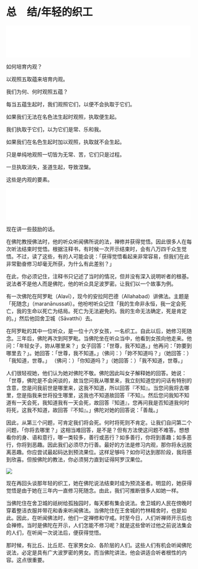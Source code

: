 # 总　结/年轻的织工

<iframe frameborder="0" marginwidth="0" marginheight="0" width=500 height=86 src="./mp3/18-0.mp3"></iframe>

如何培育内观？

以观照五取蕴来培育内观。

我们为何、何时观照五蕴？

每当五蕴生起时，我们观照它们，以便不会执取于它们。

如果我们无法在名色法生起时观照，执取便生起。

我们执取于它们，以为它们是常、乐和我。

如果我们在名色生起时加以观照，执取就不会生起。

只是单纯地观照一切皆为无常、苦，它们只是过程。

一旦执取消失，圣道生起，导致涅槃。

这些是内观的要素。

<iframe frameborder="0" marginwidth="0" marginheight="0" width=500 height=86 src="./mp3/18-1.mp3"></iframe>

现在讲一些鼓励的话。

在佛陀教授佛法时，他的听众听闻佛所说的法，禅修并获得觉悟。因此很多人在每次听法结束时觉悟。根据注释书，有时候一次开示结束时，会有八万四千众生觉悟。不过，读了这些，有的人可能会说：「获得觉悟看起来非常容易，但我们在此非常勤奋修习却毫无所获，为什么有此差别？」

在此，你必须记住，注释书只记述了当时的情况，但并没有深入说明听者的根基。说法者不是他人而是佛陀，他的听众具足波罗密。让我们以一个故事为例。

有一次佛陀在阿罗毗（Alavī），现今的安拉阿巴德（Allahabad）讲佛法。主题是「死随念」（maranānussati）。他吩咐听众记住「我的生命非永恒，我一定会死亡，我的生命以死亡为结局。死亡为无法避免的。我的生命无法确定，死是肯定的。」然后他回舍卫城（Sāvatthi）去。

在阿罗毗的其中一位听众，是一位十六岁女孩，一名织工。自此以后，她修习死随念。三年后，佛陀再次到阿罗毗。当佛陀坐在听众当中，他看到女孩向他走来。他问：「年轻女子，妳从哪里来？」女子回答：「世尊，我不知道。」他再问：「妳要到哪里去？」。她回答：「世尊，我不知道。」（佛问：）「妳不知道吗？」（她回答：）「我知道，世尊。」 （佛问：）「你知道吗？」（她回答：）「我不知道，世尊。」

人们很轻视她，他们认为她对佛陀不敬。佛陀因此叫女子解释她的回答。她说：「世尊，佛陀是不会闲谈的，故当您问我从哪里来，我立刻知道您的问话有特别的含意，您是问我前世是哪里来，这我不知道，所以回答『不知』。当您问我将去哪里，您是指我来世将投生哪里，这我也不知道故回答『不知』。然后您问我知不知道有一天会死，我知道我有一天会死，故回答『知道』，您再问我是否知道我何时将死，这我不知道，故回答『不知』。」佛陀对她的回答说：「善哉。」

因此，从第三个问题，可肯定我们将会死。何时将死则不肯定。让我们自问第二个问题，「你将去哪里？」这相当难回答，是不是？但有方法使这问题不难答。想想看你的身、语和意行，哪一类较多，善行或恶行？如多善行，你将到善趣；如多恶行，你将到恶趣。因此我们必须尽力行善。最好的方法是修习内观，那你将永远脱离恶趣。你应尝试最起码达到预流果位。这样足够吗？如你可达到那阶段，我将感到欣喜。但按佛陀的教法，你必须努力直到证得阿罗汉果位。

![](./img/18-0.webp)

现在再回头谈那年轻的织工，她在佛陀说法结束时成为预流圣者。明显的，她获得觉悟是由于她在三年内一直修习死随念。由此，我们可推断很多人如她一样。

当佛陀住在舍卫城的祇树给孤独园时，每天都有集会说法。舍卫城的人民在傍晚时穿着整洁衣服并带花和香来听闻佛法。当佛陀住在王舍城的竹林精舍时，也是如此。因此，在听闻佛法时，他们一定禅修和守戒。时至今日，人们听禅师开示后也会禅修。当时是佛陀在开示，人们怎能不修习呢？就是这些曾听过他之前说法集会的人们，在听闻一次说法后，便获得觉悟。

那时候，有比丘、比丘尼、在家男女众、各阶层的人们。这些人们有机会听闻佛陀说法，必定是具有广大波罗密的男女。而当佛陀讲法，他会讲适合听者根性的内容。这点很重要。
